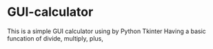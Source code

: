 # GUI-calculator
This is a simple GUI calculator using by Python Tkinter
Having a basic funcation of divide, multiply, plus, 
